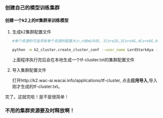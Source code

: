 ### 创建自己的模型训练集群

#### 创建一个k2上的tf集群来训练模型

1. 生成k2集群配置文件
    
    ```bash
    #单个资源的可选项有单个资源的配置大小,n核mG内存, 1Core2G,2Core4G,4Core8G,8Core16G,16Core32G,24Core64G
    
    python -m k2_cluster.create_cluster_conf --user_name LordStarkAya --numb_workers 2 --numb_ps 1 --single_resourse 1Core2G 
    
    ```
    上面程序执行完后会在本地生成一个tf-cluster.txt的集群配置文件
    
2. 导入集群配置文件
    
    打开http://k2.wac-ai.wacai.info/applications/tf-cluster,
    点击**应用导入**,导入刚才生成的tf-cluster.txt。
    
完了。这就完啦！是不是很简单！

### 不用的集群资源要及时释放啊！

